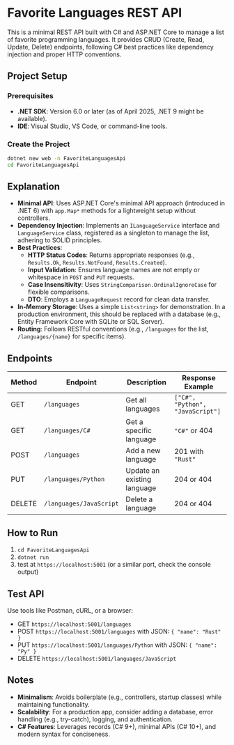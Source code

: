 # Favorite Languages REST API

This is a minimal REST API built with C# and ASP.NET Core to manage a list of favorite programming languages. It provides CRUD (Create, Read, Update, Delete) endpoints, following C# best practices like dependency injection and proper HTTP conventions.

## Project Setup

### Prerequisites
- **.NET SDK**: Version 6.0 or later (as of April 2025, .NET 9 might be available).
- **IDE**: Visual Studio, VS Code, or command-line tools.

### Create the Project
```bash
dotnet new web -n FavoriteLanguagesApi
cd FavoriteLanguagesApi
```

## Explanation

- **Minimal API**: Uses ASP.NET Core's minimal API approach (introduced in .NET 6) with `app.Map*` methods for a lightweight setup without controllers.
- **Dependency Injection**: Implements an `ILanguageService` interface and `LanguageService` class, registered as a singleton to manage the list, adhering to SOLID principles.
- **Best Practices**:
  - **HTTP Status Codes**: Returns appropriate responses (e.g., `Results.Ok`, `Results.NotFound`, `Results.Created`).
  - **Input Validation**: Ensures language names are not empty or whitespace in `POST` and `PUT` requests.
  - **Case Insensitivity**: Uses `StringComparison.OrdinalIgnoreCase` for flexible comparisons.
  - **DTO**: Employs a `LanguageRequest` record for clean data transfer.
- **In-Memory Storage**: Uses a simple `List<string>` for demonstration. In a production environment, this should be replaced with a database (e.g., Entity Framework Core with SQLite or SQL Server).
- **Routing**: Follows RESTful conventions (e.g., `/languages` for the list, `/languages/{name}` for specific items).

## Endpoints

| Method | Endpoint             | Description                          | Response Example                  |
|--------|----------------------|--------------------------------------|------------------------------------|
| GET    | `/languages`         | Get all languages                   | `["C#", "Python", "JavaScript"]` |
| GET    | `/languages/C#`      | Get a specific language             | `"C#"` or 404                    |
| POST   | `/languages`         | Add a new language                  | 201 with `"Rust"`                |
| PUT    | `/languages/Python`  | Update an existing language         | 204 or 404                       |
| DELETE | `/languages/JavaScript` | Delete a language                | 204 or 404                       |

## How to Run

1. `cd FavoriteLanguagesApi`
2. `dotnet run`
3. test at `https://localhost:5001` (or a similar port, check the console output)

## Test API

Use tools like Postman, cURL, or a browser:
- GET `https://localhost:5001/languages`
- POST `https://localhost:5001/languages` with JSON: `{ "name": "Rust" }`
- PUT `https://localhost:5001/languages/Python` with JSON: `{ "name": "Py" }`
- DELETE `https://localhost:5001/languages/JavaScript`

## Notes

- **Minimalism**: Avoids boilerplate (e.g., controllers, startup classes) while maintaining functionality.
- **Scalability**: For a production app, consider adding a database, error handling (e.g., try-catch), logging, and authentication.
- **C# Features**: Leverages records (C# 9+), minimal APIs (C# 10+), and modern syntax for conciseness.
